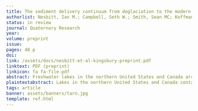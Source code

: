 ```yaml
---
title: The sediment delivery continuum from deglaciation to the modern watershed based on lake sedimentary deposits in the Northeastern USA
authorlist: Nesbitt, Ian M.; Campbell, Seth W.; Smith, Sean MC; Koffman, Bess G.; Arcone, Steven A.; Schild, Kristin M.
status: in review
journal: Quaternary Research
year: 
volume: preprint
issue:
pages: 48 p
doi: 
link: /assets/docs/nesbitt-et-al-kingsbury-preprint.pdf
linktext: PDF (preprint)
linkicon: fa fa-file-pdf
abstract: Freshwater lakes in the northern United States and Canada archive stratigraphy that can provide records of sediment supply since deglaciation. The records are unique due to the presence of glacial sediments, glacially-carved pools in the longitudinal profiles of stream and river valleys, and the influence of dams and human activities on surface water hydraulic conditions. We use ground-penetrating radar (GPR), sedimentary core analysis, acoustic bottom mapping, and existing high-resolution topography to investigate dynamics from para- and post-glacial periods through the present. We map sediment sources and the stratigraphy and volume of deposits associated with a 175 ha freshwater lake system with a 33.1 km2 watershed (Kingsbury Pond, central Maine, USA). 14C and core data analysis indicate that high inorganic sediment load dominated Kingsbury’s sedimentary environment until 8,550–8,410 cal yr BP—implying longer paraglacial conditions than assumed—after which sediment load decreased by more than an order of magnitude. 210Pb analysis shows a threefold sediment load increase since AD ~1960, coinciding with extensive disturbances from human activity, which exceeds empirical erosion estimates for this watershed by a factor of five. We suggest our methods could be used throughout New England because the generally low water conductivity allows effective use of GPR.
plaintextabstract: Lakes in the northern United States and Canada contain sediment that can provide records of sediment delivery since the end of the last ice age. The records are unique (in comparison to lakes from unglaciated areas) due to the presence of glacial sediment, glacially-carved pools in the river valleys, and the influence of dams and human activities. We use ground-penetrating radar (GPR), sediment cores, sonar mapping, and existing high-resolution elevation data to investigate how the landscape has changed since the glacial period. We map sediment volume, structure, and distribution in Kingsbury Pond, a 175 hectare freshwater lake system with a 33.1 square kilometer watershed in central Maine, USA. While the ice sheet had retreated past this location by about 14,200 years ago, radiocarbon and core sediment data tell us that the sediment delivery rate was high and the sediment was very low in organic material until about 8,500 years ago, which is much longer than we expected. Normally, organic material replaces inorganic material as the dominant sediment type fairly quickly after a glaciation ends. After this transition period, the sediment load decreased by more than 90% and became primarily organic. The late transition could be due to changes in the watershed that occurred long after the ice sheet retreated. Analysis of the radioactivity of a naturally occurring type of lead in the top half-meter or so of sediment tells us that sediment delivery has increased by a factor of three since about 1960, which coincides roughly with modern post-colonial settlement. These methods could be used in other lakes in New England that have very low salinity, as that provides the ideal conditions for GPR surveys.
tags: article
banner: assets/banners/tarn.jpg
template: ref.html
---
```


